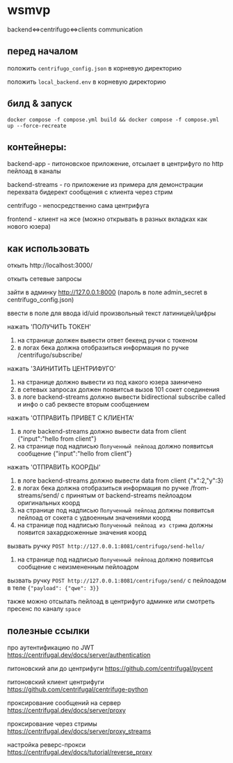 # wsmvp
backend<=>centrifugo<=>clients communication


## перед началом
положить `centrifugo_config.json` в корневую директорию

положить `local_backend.env` в корневую директорию


## билд & запуск
`docker compose -f compose.yml build && docker compose -f compose.yml up --force-recreate`


## контейнеры:
backend-app - питоновское приложение, отсылает в центрифуго по http пейлоад в каналы

backend-streams - го приложение из примера для демонстрации перехвата бидерект сообщения с клиента через стрим

centrifugo - непосредственно сама центрифуга

frontend - клиент на жсе (можно открывать в разных вкладках как нового юзера)


## как использовать
откыть http://localhost:3000/

откыть сетевые запросы

зайти в админку http://127.0.0.1:8000 (пароль в поле admin_secret в centrifugo_config.json)

ввести в поле для ввода id/uid произвольный текст латиницей/цифры

нажать 'ПОЛУЧИТЬ ТОКЕН'
  1. на странице должен вывести ответ бекенд ручки с токеном
  2. в логах бека должна отобразиться информация по ручке /centrifugo/subscribe/

нажать 'ЗАИНИТИТЬ ЦЕНТРИФУГО'
  1. на странице должно вывести из под какого юзера заиничено
  2. в сетевых запросах должен появитсья вызов 101 сокет соединения
  2. в логе backend-streams должно вывести bidirectional subscribe called и инфо о саб реквесте вторым сообщением

нажать 'ОТПРАВИТЬ ПРИВЕТ С КЛИЕНТА'
  1. в логе backend-streams должно вывести data from client {"input":"hello from client"}
  2. на странице под надписью `Полученный пейлоад` должно появитсья сообщение {"input":"hello from client"}

нажать 'ОТПРАВИТЬ КООРДЫ'
  1. в логе backend-streams должно вывести data from client {"x":2,"y":3}
  2. в логах бека должна отобразиться информация по ручке /from-streams/send/ с принятым от backend-streams пейлоадом оригинальных коорд
  3. на странице под надписью `Полученный пейлоад` должны появитсья пейлоад от сокета с удвоенным значениями коорд
  4. на странице под надписью `Полученный пейлоад из стрима` должны появится захардкоженные значения коорд

вызвать ручку `POST http://127.0.0.1:8081/centrifugo/send-hello/`
  1. на странице под надписью `Полученный пейлоад` должно появитсья сообщение с неизмененным пейлоадом

вызвать ручку `POST http://127.0.0.1:8081/centrifugo/send/` с пейлоадом в теле `{"payload": {"qwe": 3}}`

также можно отсылать пейлоад в центрифуго админке или смотреть пресенс по каналу `space`


## полезные ссылки
про аутентификацию по JWT
https://centrifugal.dev/docs/server/authentication

питоновский апи до центрифуги
https://github.com/centrifugal/pycent

питоновский клиент центрифуги
https://github.com/centrifugal/centrifuge-python

проксирование сообщений на сервер
https://centrifugal.dev/docs/server/proxy

проксирование через стримы
https://centrifugal.dev/docs/server/proxy_streams

настройка реверс-прокси
https://centrifugal.dev/docs/tutorial/reverse_proxy
